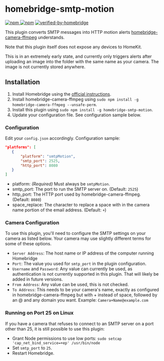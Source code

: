 # homebridge-smtp-motion

[![npm](https://img.shields.io/npm/v/homebridge-smtp-motion) ![npm](https://img.shields.io/npm/dt/homebridge-smtp-motion)](https://www.npmjs.com/package/homebridge-smtp-motion) [![verified-by-homebridge](https://badgen.net/badge/homebridge/verified/purple)](https://github.com/homebridge/homebridge/wiki/Verified-Plugins)

This plugin converts SMTP messages into HTTP motion alerts [homebridge-camera-ffmpeg](https://github.com/homebridge-plugins/homebridge-camera-ffmpeg) understands.

Note that this plugin itself does not expose any devices to HomeKit.

This is in an extremely early state, and currently only triggers alerts after uploading an image into the folder with the same name as your camera. The image is not currently stored anywhere.

## Installation

1. Install Homebridge using the [official instructions](https://github.com/homebridge/homebridge/wiki).
2. Install homebridge-camera-ffmpeg using `sudo npm install -g homebridge-camera-ffmpeg --unsafe-perm`.
3. Install this plugin using `sudo npm install -g homebridge-smtp-motion`.
4. Update your configuration file. See configuration sample below.

### Configuration

Edit your `config.json` accordingly. Configuration sample:

 ```json
"platforms": [
    {
        "platform": "smtpMotion",
        "smtp_port": 2525,
        "http_port": 8080
    }
]
```

- platform: _(Required)_ Must always be `smtpMotion`.
- smtp_port: The port to run the SMTP server on. (Default: `2525`)
- http_port: The HTTP port used by homebridge-camera-ffmpeg. (Default: `8080`)
- space_replace: The character to replace a space with in the camera name portion of the email address. (Default: `+`)

### Camera Configuration

To use this plugin, you'll need to configure the SMTP settings on your camera as listed below. Your camera may use slightly different terms for some of these options.

- `Server Address`: The host name or IP address of the computer running Homebridge
- `Port`: The value you used for `smtp_port` in the plugin configuration.
- `Username` and `Password`: Any value can currently be used, as authentication is not currently supported in this plugin. That will likely be added in future versions.
- `From Address`: Any value can be used, this is not checked.
- `To Address`: This needs to be your camera's name, exactly as configured in homebridge-camera-ffmpeg but with + instead of space, followed by an @ and any domain you want. Example: `Camera+Name@example.com`

### Running on Port 25 on Linux

If you have a camera that refuses to connect to an SMTP server on a port other than 25, it is still possible to use this plugin:

- Grant Node permissions to use low ports: `sudo setcap 'cap_net_bind_service=+ep' /usr/bin/node`
- Set `smtp_port` to `25`.
- Restart Homebridge.
